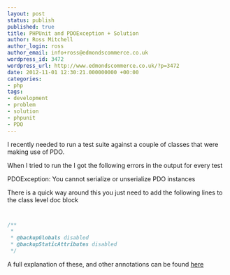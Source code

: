 ```yaml
---
layout: post
status: publish
published: true
title: PHPUnit and PDOException + Solution
author: Ross Mitchell
author_login: ross
author_email: info+ross@edmondscommerce.co.uk
wordpress_id: 3472
wordpress_url: http://www.edmondscommerce.co.uk/?p=3472
date: 2012-11-01 12:30:21.000000000 +00:00
categories:
- php
tags:
- development
- problem
- solution
- phpunit
- PDO
---
```

I recently needed to run a test suite against a couple of classes that were making use of PDO.

When I tried to run the I got the following errors in the output for every test

PDOException: You cannot serialize or unserialize PDO instances

There is a quick way around this you just need to add the following lines to the class level doc block

```php


/**
 *
 * @backupGlobals disabled
 * @backupStaticAttributes disabled
 */


```

A full explanation of these, and other annotations can be found <a title="PHP Unit Appendix B. Annotations" href="http://www.phpunit.de/manual/current/en/appendixes.annotations.html">here</a>
